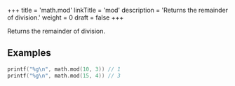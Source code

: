 +++
title = 'math.mod'
linkTitle = 'mod'
description = 'Returns the remainder of division.'
weight = 0
draft = false
+++

Returns the remainder of division.

## Examples

```go
printf("%g\n", math.mod(10, 3)) // 1
printf("%g\n", math.mod(15, 4)) // 3
```

